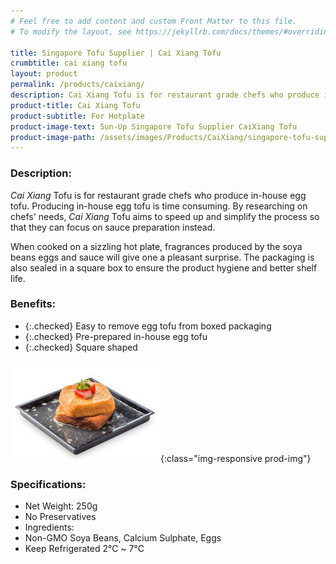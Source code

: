 ```yaml
---
# Feel free to add content and custom Front Matter to this file.
# To modify the layout, see https://jekyllrb.com/docs/themes/#overriding-theme-defaults

title: Singapore Tofu Supplier | Cai Xiang Tofu
crumbtitle: cai xiang tofu
layout: product
permalink: /products/caixiang/
description: Cai Xiang Tofu is for restaurant grade chefs who produce in-house egg tofu. Producing in-house tofu is time consuming. By researching on chefs' needs, Cai Xiang Tofu aims to speed up and simplify the process so that they can focus on sauce preparation in-house instead.
product-title: Cai Xiang Tofu
product-subtitle: For Hotplate
product-image-text: Sun-Up Singapore Tofu Supplier CaiXiang Tofu
product-image-path: /assets/images/Products/CaiXiang/singapore-tofu-supplier-sun-up-caixiang-tofu.jpg
---
```


### Description:
_Cai Xiang_ Tofu is for restaurant grade chefs who produce in-house egg tofu. 
Producing in-house egg tofu is time consuming. By researching on chefs' needs, 
_Cai Xiang_ Tofu aims to speed up and simplify the process so that they can focus on
sauce preparation instead.


When cooked on a sizzling hot plate, fragrances produced by the soya beans eggs and sauce will give one a pleasant surprise. The packaging is also sealed in a square box
to ensure the product hygiene and better shelf life.

### Benefits:
- {:.checked} Easy to remove egg tofu from boxed packaging
- {:.checked} Pre-prepared in-house egg tofu
- {:.checked} Square shaped

![Sun-Up Singapore Tofu Supplier CaiXiang Tofu](/assets/images/Products/CaiXiang/singapore-tofu-supplier-sun-up-caixiang-tofu-product-thumbnail.jpeg){:class="img-responsive prod-img"}
### Specifications:
-  Net Weight: 250g
-  No Preservatives
-  Ingredients:
-  Non-GMO Soya Beans, Calcium Sulphate, Eggs
-  Keep Refrigerated 2℃ ~ 7℃
